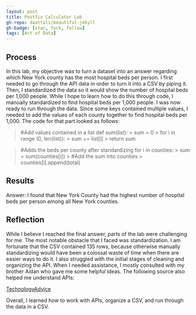 ```yaml
---
layout: post
title: Postfix Calculator Lab
gh-repo: daattali/beautiful-jekyll
gh-badge: [star, fork, follow]
tags: [Art of Data]
---
```


## Process

In this lab, my objective was to turn a dataset into an answer regarding which New York county has the most hospital beds per person. I first needed to go through the API data in order to turn it into a CSV by piping it. Then, I standardized the data so it would show the number of hospital beds per 1,000 people. While I hope to learn how to do this through code, I manually standardized to find hospital beds per 1,000 people. I was now ready to run through the data. Since some keys contained multiple values, I needed to add the values of each county together to find hospital beds per 1,000. The code for that part looked as follows:

> #Add values contained in a list
> def sum(list):
    > sum = 0
    > for i in range (0, len(list)):
        > sum += list[i]
    > return sum

> #Adds the beds per county after standardizing
> for i in counties:
    > sum = sum(counties[i])
    > #Add the sum into counties
    > counties[i].append(total)

## Results

Answer: I found that New York County had the highest number of hospital beds per person among all New York counties.

## Reflection

While I believe I reached the final answer, parts of the lab were challenging for me. The most notable obstacle that I faced was standardization. I am fortunate that the CSV contained 135 rows, because otherwise manually standardizing would have been a colossal waste of time when there are easier ways to do it. I also struggled with the initial stages of cleaning and organizing the API. When I needed assistance, I mostly consulted with my brother Aidan who gave me some helpful ideas. The following source also helped me understand APIs:

[TechnologyAdvice](https://technologyadvice.com/blog/information-technology/how-to-use-an-api/)

Overall, I learned how to work with APIs, organize a CSV, and run through the data in a CSV. 